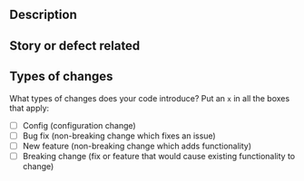 ## Description

## Story or defect related

## Types of changes

What types of changes does your code introduce? Put an `x` in all the boxes that apply:

- [ ] Config (configuration change)
- [ ] Bug fix (non-breaking change which fixes an issue)
- [ ] New feature (non-breaking change which adds functionality)
- [ ] Breaking change (fix or feature that would cause existing functionality to change)